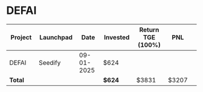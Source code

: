 # DEFAI



<table data-full-width="true"><thead><tr><th width="152">Project</th><th width="138">Launchpad</th><th width="132">Date</th><th width="133">Invested</th><th width="176">Return TGE (100%)</th><th>PNL</th><th></th></tr></thead><tbody><tr><td>DEFAI</td><td>Seedify</td><td>09-01-2025</td><td>$624</td><td></td><td></td><td></td></tr><tr><td><strong>Total</strong></td><td></td><td></td><td><strong>$624</strong></td><td>$3831</td><td>$3207</td><td></td></tr></tbody></table>


